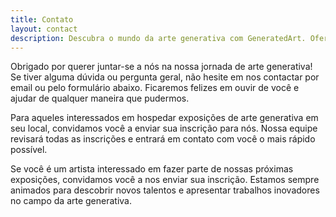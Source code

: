 ```yaml
---
title: Contato
layout: contact
description: Descubra o mundo da arte generativa com GeneratedArt. Oferecemos serviços para exposições de arte generativa, captação de recursos e promoção de artistas. Junte-se a nós nesta emocionante exploração da fusão entre arte e tecnologia!
---
```


Obrigado por querer juntar-se a nós na nossa jornada de arte generativa! Se tiver alguma dúvida ou pergunta geral, não hesite em nos contactar por email ou pelo formulário abaixo. Ficaremos felizes em ouvir de você e ajudar de qualquer maneira que pudermos.

Para aqueles interessados em hospedar exposições de arte generativa em seu local, convidamos você a enviar sua inscrição para nós. Nossa equipe revisará todas as inscrições e entrará em contato com você o mais rápido possível.

Se você é um artista interessado em fazer parte de nossas próximas exposições, convidamos você a nos enviar sua inscrição. Estamos sempre animados para descobrir novos talentos e apresentar trabalhos inovadores no campo da arte generativa.

